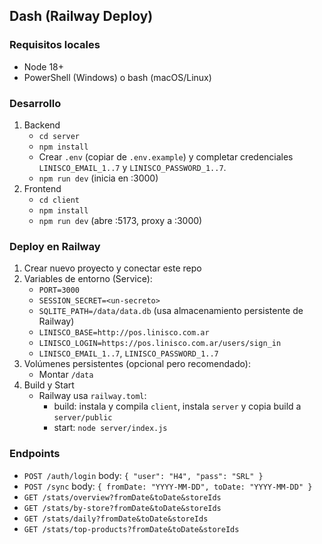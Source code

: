 ## Dash (Railway Deploy)

### Requisitos locales
- Node 18+
- PowerShell (Windows) o bash (macOS/Linux)

### Desarrollo
1. Backend
   - `cd server`
   - `npm install`
   - Crear `.env` (copiar de `.env.example`) y completar credenciales `LINISCO_EMAIL_1..7` y `LINISCO_PASSWORD_1..7`.
   - `npm run dev` (inicia en :3000)
2. Frontend
   - `cd client`
   - `npm install`
   - `npm run dev` (abre :5173, proxy a :3000)

### Deploy en Railway
1. Crear nuevo proyecto y conectar este repo
2. Variables de entorno (Service):
   - `PORT=3000`
   - `SESSION_SECRET=<un-secreto>`
   - `SQLITE_PATH=/data/data.db` (usa almacenamiento persistente de Railway)
   - `LINISCO_BASE=http://pos.linisco.com.ar`
   - `LINISCO_LOGIN=https://pos.linisco.com.ar/users/sign_in`
   - `LINISCO_EMAIL_1..7`, `LINISCO_PASSWORD_1..7`
3. Volúmenes persistentes (opcional pero recomendado):
   - Montar `/data`
4. Build y Start
   - Railway usa `railway.toml`:
     - build: instala y compila `client`, instala `server` y copia build a `server/public`
     - start: `node server/index.js`

### Endpoints
- `POST /auth/login` body: `{ "user": "H4", "pass": "SRL" }`
- `POST /sync` body: `{ fromDate: "YYYY-MM-DD", toDate: "YYYY-MM-DD" }`
- `GET /stats/overview?fromDate&toDate&storeIds`
- `GET /stats/by-store?fromDate&toDate&storeIds`
- `GET /stats/daily?fromDate&toDate&storeIds`
- `GET /stats/top-products?fromDate&toDate&storeIds`


